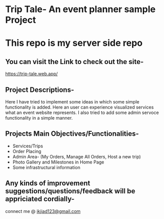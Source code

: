 
# Trip Tale- An event planner sample Project
# This repo is my server side repo

## You can visit the Link to check out the site-
   https://trip-tale.web.app/
   
## Project Descriptions-
Here I have tried to implement some ideas in which some simple functionality is added. Here an user can experience visualized services what an event website represents. I also tried to add some admin servoce functionality in a simple manner.

## Projects Main Objectives/Functionalities-
- Services/Trips
- Order Placing
- Admin Area- (My Orders, Manage All Orders, Host a new trip)
- Photo Gallery and Milestones in Home Page
- Some infrastructural information

## Any kinds of improvement suggestions/questions/feedback will be appriciated cordially-
connect me @ ikjiad123@gmail.com
